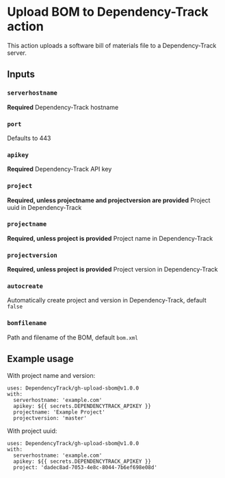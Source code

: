 # Upload BOM to Dependency-Track action

This action uploads a software bill of materials file to a Dependency-Track server.

## Inputs

### `serverhostname`

**Required** Dependency-Track hostname

### `port`

Defaults to 443

### `apikey`

**Required** Dependency-Track API key

### `project`

**Required, unless projectname and projectversion are provided** Project uuid in Dependency-Track

### `projectname`

**Required, unless project is provided** Project name in Dependency-Track

### `projectversion`

**Required, unless project is provided** Project version in Dependency-Track

### `autocreate`

Automatically create project and version in Dependency-Track, default `false`

### `bomfilename`

Path and filename of the BOM, default `bom.xml`

## Example usage

With project name and version:
```
uses: DependencyTrack/gh-upload-sbom@v1.0.0
with:
  serverhostname: 'example.com'
  apikey: ${{ secrets.DEPENDENCYTRACK_APIKEY }}
  projectname: 'Example Project'
  projectversion: 'master'
```

With project uuid:
```
uses: DependencyTrack/gh-upload-sbom@v1.0.0
with:
  serverhostname: 'example.com'
  apikey: ${{ secrets.DEPENDENCYTRACK_APIKEY }}
  project: 'dadec8ad-7053-4e8c-8044-7b6ef698e08d'
```
